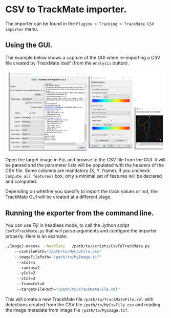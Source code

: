 # CSV to TrackMate importer. 

The importer can be found in the `Plugins > Tracking > TrackMate CSV importer` menu.

## Using the GUI.

The example below shows a capture of the GUI when re-importing a CSV file created by TrackMate itself (from the `Analysis` button).

![GUI illustration](docs/TrackMateCSVImporter_01.png?raw=true "TrackMate CSV importer GUI")

Open the target image in Fiji, and browse to the CSV file from the GUI. It will be parsed and the parameter lists will be populated with the headers of the CSV file. Some columns are mandatory (X, Y, frame). If you uncheck `Compute all features?` box, only a minimal set of features will be declared and computed.

Depending on whether you specify to import the track values or not, the TrackMate GUI will be created at a different stage. 

## Running the exporter from the command line.

You can use Fiji in headless mode, to call the Jython script 
`CsvToTrackMate.py` that will parse arguments and configure the 
importer properly. Here is an example:

``` sh
./ImageJ-macosx --headless   /path/to/scripts/CsvToTrackMate.py 
	--csvFilePath="/path/to/MyCsvFile.csv" 
	--imageFilePath="/path/to/MyImage.tif"
	 --xCol=1 
	 --radius=2 
	 --yCol=2 
	 --zCol=3 
	 --frameCol=0
	 --targetFilePath="/path/to/TrackMateFile.xml"
```

This will create a new TrackMate file `/path/to/TrackMateFile.xml` with detections created from the CSV file `/path/to/MyCsvFile.csv` and reading the image metadata from image file `/path/to/MyImage.tif`.


